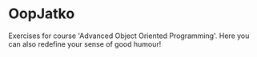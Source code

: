 # OopJatko

Exercises for course 'Advanced Object Oriented Programming'. Here you can also redefine your sense of good humour!
